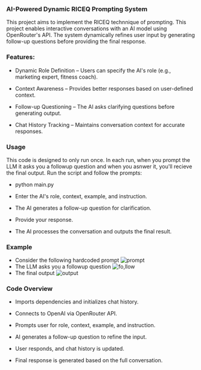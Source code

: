  ### AI-Powered Dynamic RICEQ Prompting System

This project aims to implement the RICEQ technnique of prompting. This project enables interactive conversations with an AI model using OpenRouter's API. The system dynamically refines user input by generating follow-up questions before providing the final response.

### Features:

- Dynamic Role Definition – Users can specify the AI's role (e.g., marketing expert, fitness coach).

- Context Awareness – Provides better responses based on user-defined context.

- Follow-up Questioning – The AI asks clarifying questions before generating output.

- Chat History Tracking – Maintains conversation context for accurate responses.

### Usage

This code is designed to only run once. In each run, when you prompt the LLM it asks you a followup question and when you asnwer it, you'll recieve the final output. Run the script and follow the prompts:

- python main.py

- Enter the AI's role, context, example, and instruction.

- The AI generates a follow-up question for clarification.

- Provide your response.

- The AI processes the conversation and outputs the final result.

### Example
- Consider the following hardcoded prompt
  ![prompt](https://github.com/user-attachments/assets/7c30b939-6731-463b-a043-948da1871a83)
- The LLM asks you a followup question
 ![fo,llow](https://github.com/user-attachments/assets/079e5d67-e139-43fd-ac07-67c751b0a2b1)
- The final output
  ![output](https://github.com/user-attachments/assets/aaaffb40-7950-4ada-a73b-1acff0e4f9dc)

### Code Overview

- Imports dependencies and initializes chat history.

- Connects to OpenAI via OpenRouter API.

- Prompts user for role, context, example, and instruction.

- AI generates a follow-up question to refine the input.

- User responds, and chat history is updated.

- Final response is generated based on the full conversation.
